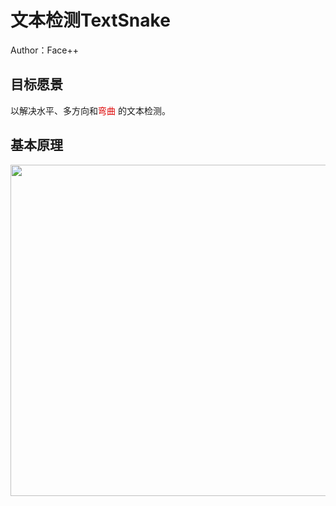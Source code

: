 # 文本检测TextSnake

Author：Face++

## 目标愿景

以解决水平、多方向和<font color="#dd0000">弯曲</font> 的文本检测。

## 基本原理

<div style="color:#0000FF" align="center">
<img src="http://princepicbed.oss-cn-beijing.aliyuncs.com/blog_20181228172346.png" width="530"/> 
</div>